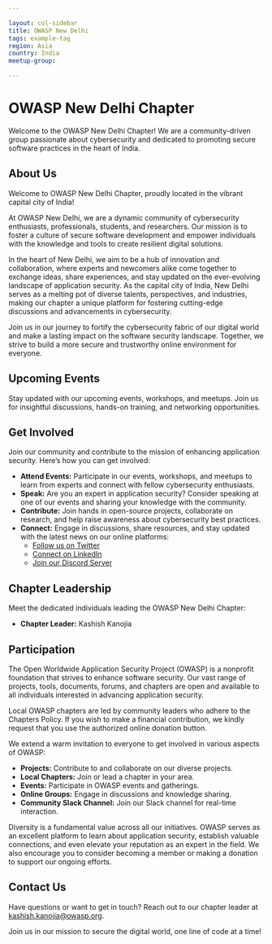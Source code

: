 ```yaml
---

layout: col-sidebar
title: OWASP New Delhi
tags: example-tag
region: Asia
country: India
meetup-group:

---
```


# OWASP New Delhi Chapter

Welcome to the OWASP New Delhi Chapter! We are a community-driven group passionate about cybersecurity and dedicated to promoting secure software practices in the heart of India.

## About Us

Welcome to OWASP New Delhi Chapter, proudly located in the vibrant capital city of India!

At OWASP New Delhi, we are a dynamic community of cybersecurity enthusiasts, professionals, students, and researchers. Our mission is to foster a culture of secure software development and empower individuals with the knowledge and tools to create resilient digital solutions.

In the heart of New Delhi, we aim to be a hub of innovation and collaboration, where experts and newcomers alike come together to exchange ideas, share experiences, and stay updated on the ever-evolving landscape of application security. As the capital city of India, New Delhi serves as a melting pot of diverse talents, perspectives, and industries, making our chapter a unique platform for fostering cutting-edge discussions and advancements in cybersecurity.

Join us in our journey to fortify the cybersecurity fabric of our digital world and make a lasting impact on the software security landscape. Together, we strive to build a more secure and trustworthy online environment for everyone.

## Upcoming Events

Stay updated with our upcoming events, workshops, and meetups. Join us for insightful discussions, hands-on training, and networking opportunities.

## Get Involved

Join our community and contribute to the mission of enhancing application security. Here’s how you can get involved:

- **Attend Events:** Participate in our events, workshops, and meetups to learn from experts and connect with fellow cybersecurity enthusiasts.
- **Speak:** Are you an expert in application security? Consider speaking at one of our events and sharing your knowledge with the community.
- **Contribute:** Join hands in open-source projects, collaborate on research, and help raise awareness about cybersecurity best practices.
- **Connect:** Engage in discussions, share resources, and stay updated with the latest news on our online platforms:
  - [Follow us on Twitter](https://twitter.com/OWASP_NewDelhi)
  - [Connect on LinkedIn](https://www.linkedin.com/company/owasp-new-delhi)
  - [Join our Discord Server](https://discord.gg/owasp-newdelhi)

## Chapter Leadership

Meet the dedicated individuals leading the OWASP New Delhi Chapter:

- **Chapter Leader:** Kashish Kanojia

## Participation

The Open Worldwide Application Security Project (OWASP) is a nonprofit foundation that strives to enhance software security. Our vast range of projects, tools, documents, forums, and chapters are open and available to all individuals interested in advancing application security.

Local OWASP chapters are led by community leaders who adhere to the Chapters Policy. If you wish to make a financial contribution, we kindly request that you use the authorized online donation button.

We extend a warm invitation to everyone to get involved in various aspects of OWASP:

- **Projects:** Contribute to and collaborate on our diverse projects.
- **Local Chapters:** Join or lead a chapter in your area.
- **Events:** Participate in OWASP events and gatherings.
- **Online Groups:** Engage in discussions and knowledge sharing.
- **Community Slack Channel:** Join our Slack channel for real-time interaction.

Diversity is a fundamental value across all our initiatives. OWASP serves as an excellent platform to learn about application security, establish valuable connections, and even elevate your reputation as an expert in the field. We also encourage you to consider becoming a member or making a donation to support our ongoing efforts.

## Contact Us

Have questions or want to get in touch? Reach out to our chapter leader at [kashish.kanojia@owasp.org](mailto:kashish.kanojia@owasp.org).

Join us in our mission to secure the digital world, one line of code at a time!
